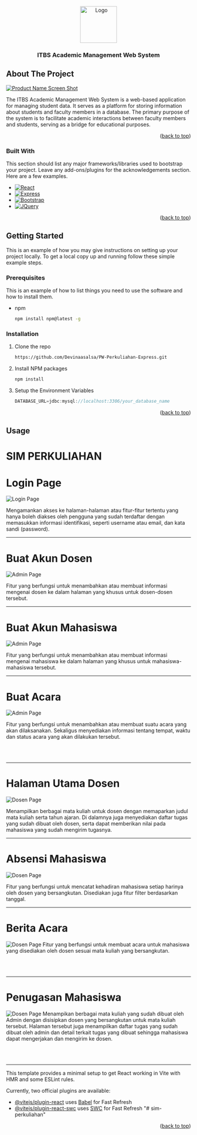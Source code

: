 <a name="readme-top"></a>



<!-- PROJECT LOGO -->
<br />
<div align="center">
  <a href="https://github.com/Devinaasalsa/PW-Perkuliahan-Express">
    <img src="public/images/logo.png" alt="Logo" width="100" height="100">
  </a>

  <h3 align="center">ITBS Academic Management Web System</h3>

</div>



<!-- ABOUT THE PROJECT -->
## About The Project

[![Product Name Screen Shot][product-screenshot]](https://example.com)

The ITBS Academic Management Web System is a web-based application for managing student data. It serves as a platform for storing information about students and faculty members in a database. The primary purpose of the system is to facilitate academic interactions between faculty members and students, serving as a bridge for educational purposes.

<p align="right">(<a href="#readme-top">back to top</a>)</p>



### Built With

This section should list any major frameworks/libraries used to bootstrap your project. Leave any add-ons/plugins for the acknowledgements section. Here are a few examples.

* [![React][React.js]][React-url]
* [![Express][Express.com]][Express-url]
* [![Bootstrap][Bootstrap.com]][Bootstrap-url]
* [![JQuery][JQuery.com]][JQuery-url]

<p align="right">(<a href="#readme-top">back to top</a>)</p>



<!-- GETTING STARTED -->
## Getting Started

This is an example of how you may give instructions on setting up your project locally.
To get a local copy up and running follow these simple example steps.

### Prerequisites

This is an example of how to list things you need to use the software and how to install them.
* npm
  ```sh
  npm install npm@latest -g
  ```

### Installation


1. Clone the repo
   ```sh
   https://github.com/Devinaasalsa/PW-Perkuliahan-Express.git
   ```
2. Install NPM packages
   ```sh
   npm install
   ```
3. Setup the Environment Variables
   ```js
   DATABASE_URL=jdbc:mysql://localhost:3306/your_database_name
   ```

<p align="right">(<a href="#readme-top">back to top</a>)</p>



<!-- USAGE EXAMPLES -->
## Usage
# SIM PERKULIAHAN

<h1>Login Page</h1>

![Login Page](public/images/Login.png)

Mengamankan akses ke halaman-halaman atau fitur-fitur tertentu yang hanya boleh diakses oleh pengguna yang sudah terdaftar dengan memasukkan informasi identifikasi, seperti username atau email, dan kata sandi (password).

<hr>

<h1>Buat Akun Dosen</h1>

![Admin Page](public/images/AdminDosen.png)

Fitur yang berfungsi untuk menambahkan atau membuat informasi mengenai dosen ke dalam halaman yang khusus untuk dosen-dosen tersebut.

<hr>

<h1>Buat Akun Mahasiswa</h1>

![Admin Page](public/images/AdminMahasiswa.png)

Fitur yang berfungsi untuk menambahkan atau membuat informasi mengenai mahasiswa ke dalam halaman yang khusus untuk mahasiswa-mahasiswa tersebut.

<hr>

<h1>Buat Acara</h1>

![Admin Page](public/images/AdminAcara.png)

Fitur yang berfungsi untuk menambahkan atau membuat suatu acara yang akan dilaksanakan. Sekaligus menyediakan informasi tentang tempat, waktu dan status acara yang akan dilakukan tersebut.

<br></br>

<hr>

<h1>Halaman Utama Dosen</h1>

![Dosen Page](public/images/DosenDashboard.png)

Menampilkan berbagai mata kuliah untuk dosen dengan memaparkan judul mata kuliah serta tahun ajaran. Di dalamnya juga menyediakan daftar tugas yang sudah dibuat oleh dosen, serta dapat memberikan nilai pada mahasiswa yang sudah mengirim tugasnya.

<hr>

<h1>Absensi Mahasiswa</h1>

![Dosen Page](public/images/DosenAbsensi.png)

Fitur yang berfungsi untuk mencatat kehadiran mahasiswa setiap harinya oleh dosen yang bersangkutan. Disediakan juga fitur filter berdasarkan tanggal.

<hr>

<h1>Berita Acara</h1>

![Dosen Page](public/images/DosenBerita.png)
Fitur yang berfungsi untuk membuat acara untuk mahasiswa yang disediakan oleh dosen sesuai mata kuliah yang bersangkutan.

<br></br>

<hr>

<h1>Penugasan Mahasiswa</h1>

![Dosen Page](public/images/MahasiswaPenugasan.png)
Menampikan berbagai mata kuliah yang sudah dibuat oleh Admin dengan disisipkan dosen yang bersangkutan untuk mata kuliah tersebut. Halaman tersebut juga menampilkan daftar tugas yang sudah dibuat oleh admin dan detail terkait tugas yang dibuat sehingga mahasiswa dapat mengerjakan dan mengirim ke dosen.

<br></br>

<hr>

This template provides a minimal setup to get React working in Vite with HMR and some ESLint rules.

Currently, two official plugins are available:

- [@vitejs/plugin-react](https://github.com/vitejs/vite-plugin-react/blob/main/packages/plugin-react/README.md) uses [Babel](https://babeljs.io/) for Fast Refresh
- [@vitejs/plugin-react-swc](https://github.com/vitejs/vite-plugin-react-swc) uses [SWC](https://swc.rs/) for Fast Refresh
  "# sim-perkuliahan"

<p align="right">(<a href="#readme-top">back to top</a>)</p>



<!-- MARKDOWN LINKS & IMAGES -->
<!-- https://www.markdownguide.org/basic-syntax/#reference-style-links -->
[contributors-shield]: https://img.shields.io/github/contributors/othneildrew/Best-README-Template.svg?style=for-the-badge
[contributors-url]: https://github.com/Devinaasalsa/PW-Perkuliahan-Express/graphs/contributors
[forks-shield]: https://img.shields.io/github/forks/othneildrew/Best-README-Template.svg?style=for-the-badge
[forks-url]: https://github.com/othneildrew/Best-README-Template/network/members
[stars-shield]: https://img.shields.io/github/stars/othneildrew/Best-README-Template.svg?style=for-the-badge
[stars-url]: https://github.com/othneildrew/Best-README-Template/stargazers
[issues-shield]: https://img.shields.io/github/issues/othneildrew/Best-README-Template.svg?style=for-the-badge
[issues-url]: https://github.com/othneildrew/Best-README-Template/issues
[license-shield]: https://img.shields.io/github/license/othneildrew/Best-README-Template.svg?style=for-the-badge
[license-url]: https://github.com/othneildrew/Best-README-Template/blob/master/LICENSE.txt
[linkedin-shield]: https://img.shields.io/badge/-LinkedIn-black.svg?style=for-the-badge&logo=linkedin&colorB=555
[linkedin-url]: https://linkedin.com/in/othneildrew
[product-screenshot]: images/screenshot.png
[Next.js]: https://img.shields.io/badge/next.js-000000?style=for-the-badge&logo=nextdotjs&logoColor=white
[Next-url]: https://nextjs.org/
[React.js]: https://img.shields.io/badge/React-20232A?style=for-the-badge&logo=react&logoColor=61DAFB
[React-url]: https://reactjs.org/
[Vue.js]: https://img.shields.io/badge/Vue.js-35495E?style=for-the-badge&logo=vuedotjs&logoColor=4FC08D
[Vue-url]: https://vuejs.org/
[Angular.io]: https://img.shields.io/badge/Angular-DD0031?style=for-the-badge&logo=angular&logoColor=white
[Angular-url]: https://angular.io/
[Svelte.dev]: https://img.shields.io/badge/Svelte-4A4A55?style=for-the-badge&logo=svelte&logoColor=FF3E00
[Svelte-url]: https://svelte.dev/
[Express.com]: https://img.shields.io/badge/Expresss-FFFFFF?style=for-the-badge&logo=express&logoColor=grey
[Express-url]: https://expressjs.com/
[Bootstrap.com]: https://img.shields.io/badge/Bootstrap-563D7C?style=for-the-badge&logo=bootstrap&logoColor=white
[Bootstrap-url]: https://getbootstrap.com
[JQuery.com]: https://img.shields.io/badge/jQuery-0769AD?style=for-the-badge&logo=jquery&logoColor=white
[JQuery-url]: https://jquery.com 
